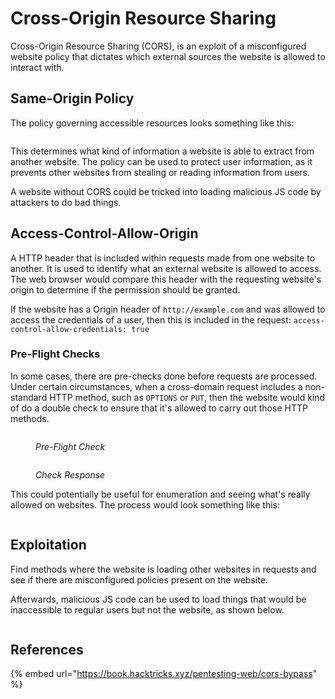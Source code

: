 # Cross-Origin Resource Sharing

Cross-Origin Resource Sharing (CORS), is an exploit of a misconfigured website policy that dictates which external sources the website is allowed to interact with. 

## Same-Origin Policy

The policy governing accessible resources looks something like this:

<figure><img src="../.gitbook/assets/image (2341).png" alt=""><figcaption></figcaption></figure>

This determines what kind of information a website is able to extract from another website. The policy can be used to protect user information, as it prevents other websites from stealing or reading information from users. 

A website without CORS could be tricked into loading malicious JS code by attackers to do bad things.

## Access-Control-Allow-Origin

A HTTP header that is included within requests made from one website to another. It is used to identify what an external website is allowed to access. The web browser would compare this header with the requesting website's origin to determine if the permission should be granted.

If the website has a Origin header of `http://example.com` and was allowed to access the credentials of a user, then this is included in the request: `access-control-allow-credentials: true`

### Pre-Flight Checks

In some cases, there are pre-checks done before requests are processed. Under certain circumstances, when a cross-domain request includes a non-standard HTTP method, such as `OPTIONS` or `PUT`, then the website would kind of do a double check to ensure that it's allowed to carry out those HTTP methods.&#x20;

<figure><img src="../.gitbook/assets/image (3104).png" alt=""><figcaption><p><em>Pre-Flight Check</em></p></figcaption></figure>

<figure><img src="../.gitbook/assets/image (1974).png" alt=""><figcaption><p><em>Check Response</em></p></figcaption></figure>

This could potentially be useful for enumeration and seeing what's really allowed on websites. The process would look something like this:

<figure><img src="../.gitbook/assets/image (2052).png" alt=""><figcaption></figcaption></figure>

## Exploitation

Find methods where the website is loading other websites in requests and see if there are misconfigured policies present on the website.

Afterwards, malicious JS code can be used to load things that would be inaccessible to regular users but not the website, as shown below.

<figure><img src="../.gitbook/assets/image (3345).png" alt=""><figcaption></figcaption></figure>

## References

{% embed url="https://book.hacktricks.xyz/pentesting-web/cors-bypass" %}
